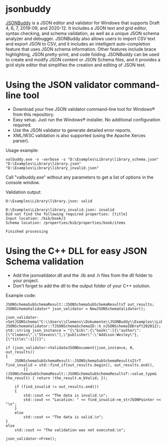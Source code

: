 # jsonbuddy
[JSONBuddy](https://www.json-buddy.com) is a JSON editor and validator for Windows that supports Draft 4, 6, 7, 2019-09, and 2020-12. It includes a JSON text and grid editor, syntax checking, and schema validation, as well as a unique JSON schema analyzer and debugger.
JSONBuddy also allows users to import CSV text and export JSON to CSV, and it includes an intelligent auto-completion feature that uses JSON schema information. Other features include brace highlighting, JSON pretty-print, and code folding.
JSONBuddy can be used to create and modify JSON content or JSON Schema files, and it provides a grid style editor that simplifies the creation and editing of JSON text.

# Using the JSON validator command-line tool
- Download your free JSON validator command-line tool for Windows® from this repository.
- Easy setup. Just run the Windows® installer. No additional configuration required.
- Use the JSON validator to generate detailed error reports.
- XML/W3C validation is also supported (using the Apache Xerces parser).

Usage example:

`valbuddy.exe -v -verbose -s "D:\Examples\Library\library_schema.json" "D:\Examples\Library\library.json" "D:\Examples\Library\library_invalid.json"`

Call "valbuddy.exe" without any parameters to get a list of options in the console window.

Validation output:
```
D:\Examples\Library\library.json: valid

D:\Examples\Library\library_invalid.json: invalid
Did not find the following required properties: [title]
Input location: /bib/book/2
Schema location: /properties/bib/properties/book/items

Finished processing
```

# Using the C++ DLL for easy JSON Schema validation
- Add the jsonvalidator.dll and the .lib and .h files from the dll folder to your project.
- Don't forget to add the dll to the output folder of your C++ solution.

Example code:
```
JSONSchemaSubSchemaResult::JSONSchemaSubSchemaResultsT out_results;
JSONSchemaValidator* json_validator = NewJSONSchemaValidator();

json_validator->SetJSONSchema("C:\\Users\\Clemens\\Dokumente\\JSONBuddy\\Examples\\Library\\library_schema.json", JSONSchemaValidator::TJSONSchemaSchemaID::k_nJSONSchemaIDDraft202012);
std::string json_instance = "{\"bib\":{\"book\":[{\"author\":[\"Clemens\",\"Stevens\"],\"publisher\":\"Addison-Wesley\"},{\"title\":1}]}}";

if (json_validator->ValidateJSONDocument(json_instance, 0, out_results))
{
    JSONSchemaSubSchemaResult::JSONSchemaSubSchemaResultsItrT find_invalid = std::find_if(out_results.begin(), out_results.end(),
        [](JSONSchemaSubSchemaResult::JSONSchemaSubSchemaResultsT::value_type& the_result) { return !the_result.m_bValid; });

    if (find_invalid != out_results.end())
    {
        std::cout << "The data is invalid.\n";
        std::cout << "Location: " << find_invalid->m_strJSONPointer << "\n";
    }
    else
        std::cout << "The data is valid.\n";
}
else
    std::cout << "The validation was not executed.\n";

json_validator->Free();
```
